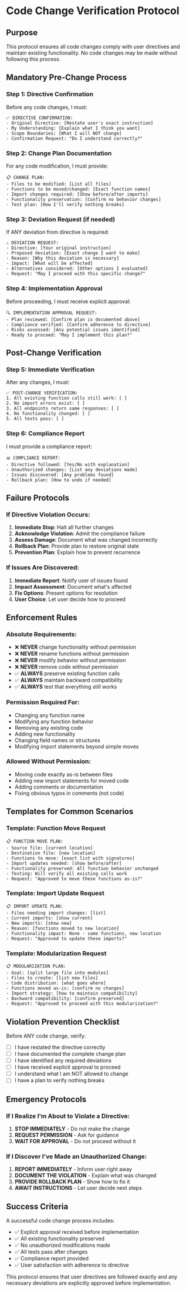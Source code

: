 # Code Change Verification Protocol

## Purpose
This protocol ensures all code changes comply with user directives and maintain existing functionality. No code changes may be made without following this process.

## Mandatory Pre-Change Process

### Step 1: Directive Confirmation
Before any code changes, I must:
```
✅ DIRECTIVE CONFIRMATION:
- Original Directive: [Restate user's exact instruction]
- My Understanding: [Explain what I think you want]
- Scope Boundaries: [What I will NOT change]
- Confirmation Request: "Do I understand correctly?"
```

### Step 2: Change Plan Documentation
For any code modification, I must provide:
```
📋 CHANGE PLAN:
- Files to be modified: [List all files]
- Functions to be moved/changed: [Exact function names]
- Import changes required: [Show before/after imports]
- Functionality preservation: [Confirm no behavior changes]
- Test plan: [How I'll verify nothing breaks]
```

### Step 3: Deviation Request (if needed)
If ANY deviation from directive is required:
```
⚠️ DEVIATION REQUEST:
- Directive: [Your original instruction]
- Proposed deviation: [Exact change I want to make]
- Reason: [Why this deviation is necessary]
- Impact: [What will be affected]
- Alternatives considered: [Other options I evaluated]
- Request: "May I proceed with this specific change?"
```

### Step 4: Implementation Approval
Before proceeding, I must receive explicit approval:
```
🔍 IMPLEMENTATION APPROVAL REQUEST:
- Plan reviewed: [Confirm plan is documented above]
- Compliance verified: [Confirm adherence to directive]
- Risks assessed: [Any potential issues identified]
- Ready to proceed: "May I implement this plan?"
```

## Post-Change Verification

### Step 5: Immediate Verification
After any changes, I must:
```
✅ POST-CHANGE VERIFICATION:
1. All existing function calls still work: [ ]
2. No import errors exist: [ ]
3. All endpoints return same responses: [ ]
4. No functionality changed: [ ]
5. All tests pass: [ ]
```

### Step 6: Compliance Report
I must provide a compliance report:
```
📊 COMPLIANCE REPORT:
- Directive followed: [Yes/No with explanation]
- Unauthorized changes: [List any deviations made]
- Issues discovered: [Any problems found]
- Rollback plan: [How to undo if needed]
```

## Failure Protocols

### If Directive Violation Occurs:
1. **Immediate Stop**: Halt all further changes
2. **Acknowledge Violation**: Admit the compliance failure
3. **Assess Damage**: Document what was changed incorrectly
4. **Rollback Plan**: Provide plan to restore original state
5. **Prevention Plan**: Explain how to prevent recurrence

### If Issues Are Discovered:
1. **Immediate Report**: Notify user of issues found
2. **Impact Assessment**: Document what's affected
3. **Fix Options**: Present options for resolution
4. **User Choice**: Let user decide how to proceed

## Enforcement Rules

### Absolute Requirements:
- ❌ **NEVER** change functionality without permission
- ❌ **NEVER** rename functions without permission  
- ❌ **NEVER** modify behavior without permission
- ❌ **NEVER** remove code without permission
- ✅ **ALWAYS** preserve existing function calls
- ✅ **ALWAYS** maintain backward compatibility
- ✅ **ALWAYS** test that everything still works

### Permission Required For:
- Changing any function name
- Modifying any function behavior
- Removing any existing code
- Adding new functionality
- Changing field names or structures
- Modifying import statements beyond simple moves

### Allowed Without Permission:
- Moving code exactly as-is between files
- Adding new import statements for moved code
- Adding comments or documentation
- Fixing obvious typos in comments (not code)

## Templates for Common Scenarios

### Template: Function Move Request
```
📋 FUNCTION MOVE PLAN:
- Source file: [current location]
- Destination file: [new location]  
- Functions to move: [exact list with signatures]
- Import updates needed: [show before/after]
- Functionality preserved: All function behavior unchanged
- Testing: Will verify all existing calls work
- Request: "Approved to move these functions as-is?"
```

### Template: Import Update Request
```
📋 IMPORT UPDATE PLAN:
- Files needing import changes: [list]
- Current imports: [show current]
- New imports: [show new] 
- Reason: [functions moved to new location]
- Functionality impact: None - same functions, new location
- Request: "Approved to update these imports?"
```

### Template: Modularization Request
```
📋 MODULARIZATION PLAN:
- Goal: [split large file into modules]
- Files to create: [list new files]
- Code distribution: [what goes where]
- Functions moved as-is: [confirm no changes]
- Import strategy: [how to maintain compatibility]
- Backward compatibility: [confirm preserved]
- Request: "Approved to proceed with this modularization?"
```

## Violation Prevention Checklist

Before ANY code change, verify:
- [ ] I have restated the directive correctly
- [ ] I have documented the complete change plan
- [ ] I have identified any required deviations
- [ ] I have received explicit approval to proceed
- [ ] I understand what I am NOT allowed to change
- [ ] I have a plan to verify nothing breaks

## Emergency Protocols

### If I Realize I'm About to Violate a Directive:
1. **STOP IMMEDIATELY** - Do not make the change
2. **REQUEST PERMISSION** - Ask for guidance
3. **WAIT FOR APPROVAL** - Do not proceed without it

### If I Discover I've Made an Unauthorized Change:
1. **REPORT IMMEDIATELY** - Inform user right away
2. **DOCUMENT THE VIOLATION** - Explain what was changed
3. **PROVIDE ROLLBACK PLAN** - Show how to fix it
4. **AWAIT INSTRUCTIONS** - Let user decide next steps

## Success Criteria

A successful code change process includes:
- ✅ Explicit approval received before implementation
- ✅ All existing functionality preserved
- ✅ No unauthorized modifications made
- ✅ All tests pass after changes
- ✅ Compliance report provided
- ✅ User satisfaction with adherence to directive

This protocol ensures that user directives are followed exactly and any necessary deviations are explicitly approved before implementation.
